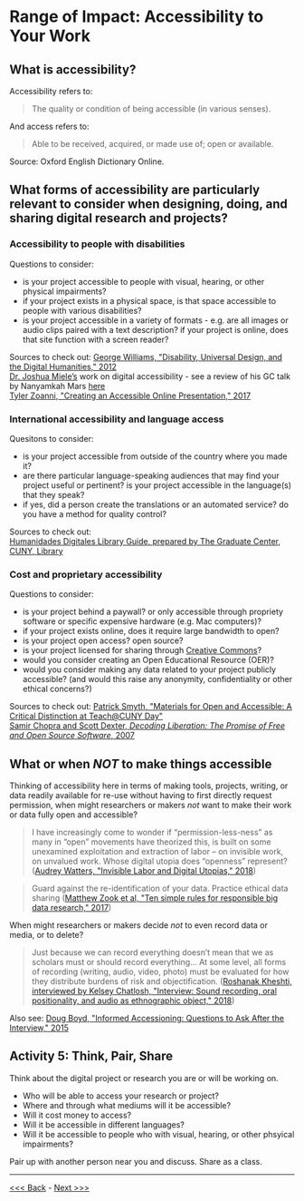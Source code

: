 # Range of Impact: Accessibility to Your Work

## What is accessibility?  

Accessibility refers to:
> The quality or condition of being accessible (in various senses).

And access refers to:
> Able to be received, acquired, or made use of; open or available.

Source: Oxford English Dictionary Online.  

## What forms of accessibility are particularly relevant to consider when designing, doing, and sharing digital research and projects?  

### Accessibility to people with disabilities

Questions to consider:
* is your project accessible to people with visual, hearing, or other physical impairments?  
* if your project exists in a physical space, is that space accessible to people with various disabilities?
* is your project accessible in a variety of formats - e.g. are all images or audio clips paired with a text description? if your project is online, does that site function with a screen reader?  

Sources to check out:
[George Williams, "Disability, Universal Design, and the Digital Humanities," 2012](http://dhdebates.gc.cuny.edu/debates/text/44)  
[Dr. Joshua Miele’s](http://www.ski.org/users/joshua-miele) work on digital accessibility - see a review of his GC talk by Nanyamkah Mars [here](http://dh.prattsils.org/blog/resources/event-reviews/digital-accessibility-and-the-making-of-a-meta-maker-movement-a-talk-by-dr-joshua-miele-hosted-by-gc-digital-initiatives-at-the-graduate-center-cuny-on-thursday-october-20-2016/)  
[Tyler Zoanni, "Creating an Accessible Online Presentation," 2017](https://culanth.org/fieldsights/1335-creating-an-accessible-online-presentation)  

### International accessibility and language access

Quesitons to consider:
* is your project accessible from outside of the country where you made it?  
* are there particular language-speaking audiences that may find your project useful or pertinent? is your project accessible in the language(s) that they speak?
* if yes, did a person create the translations or an automated service? do you have a method for quality control? 

Sources to check out:  
[Humanidades Digitales Library Guide, prepared by The Graduate Center, CUNY, Library](https://libguides.gc.cuny.edu/c.php?g=405353&p=5674973)  

### Cost and proprietary accessibility

Questions to consider:
* is your project behind a paywall? or only accessible through propriety software or specific expensive hardware (e.g. Mac computers)?
* if your project exists online, does it require large bandwidth to open? 
* is your project open access? open source? 
* is your project licensed for sharing through [Creative Commons](https://creativecommons.org/)?
* would you consider creating an Open Educational Resource (OER)?
* would you consider making any data related to your project publicly accessible? (and would this raise any anonymity, confidentiality or other ethical concerns?)

Sources to check out:
[Patrick Smyth, "Materials for Open and Accessible: A Critical Distinction at Teach@CUNY Day"](https://github.com/pbsmyth/open_and_accessible)  
[Samir Chopra and Scott Dexter, *Decoding Liberation: The Promise of Free and Open Source Software*, 2007](http://www.sci.brooklyn.cuny.edu/~bcfoss/DL/)  

## What or when *NOT* to make things accessible  

Thinking of accessibility here in terms of making tools, projects, writing, or data readily available for re-use without having to first directly request permission, when might researchers or makers *not* want to make their work or data fully open and accessible? 

> I have increasingly come to wonder if “permission-less-ness” as many in “open” movements have theorized this, is built on some unexamined exploitation and extraction of labor – on invisible work, on unvalued work. Whose digital utopia does “openness” represent? ([Audrey Watters, "Invisible Labor and Digital Utopias," 2018](http://hackeducation.com/2018/05/04/cuny-labor-open))  

> Guard against the re-identification of your data. Practice ethical data sharing ([Matthew Zook et al, "Ten simple rules for responsible big data research," 2017](http://journals.plos.org/ploscompbiol/article?id=10.1371/journal.pcbi.1005399))  

When might researchers or makers decide *not* to even record data or media, or to delete?    

> Just because we can record everything doesn’t mean that we as scholars must or should record everything... At some level, all forms of recording (writing, audio, video, photo) must be evaluated for how they distribute burdens of risk and objectification. ([Roshanak Kheshti, interviewed by Kelsey Chatlosh, "Interview: Sound recording, oral positionality, and audio as ethnographic object," 2018](http://parameters.ssrc.org/2018/04/interview-sound-recording-oral-positionality-and-audio-as-ethnographic-object/))  

Also see: 
[Doug Boyd, "Informed Accessioning: Questions to Ask After the Interview," 2015](http://ohda.matrix.msu.edu/2015/03/informed-accessioning-questions-to-ask-after-the-interview/)  

## Activity 5: Think, Pair, Share  

Think about the digital project or research you are or will be working on. 

* Who will be able to access your research or project? 
* Where and through what mediums will it be accessible?  
* Will it cost money to access?  
* Will it be accessible in different languages?  
* Will it be accessible to people who with visual, hearing, or other phsyical impairments?    

Pair up with another person near you and discuss. Share as a class.  

******

[<<< Back](impact3.md) - [Next >>>](cases.md)